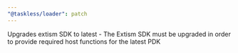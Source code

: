 ```yaml
---
"@taskless/loader": patch
---
```


Upgrades extism SDK to latest - The Extism SDK must be upgraded in order to provide required host functions for the latest PDK
